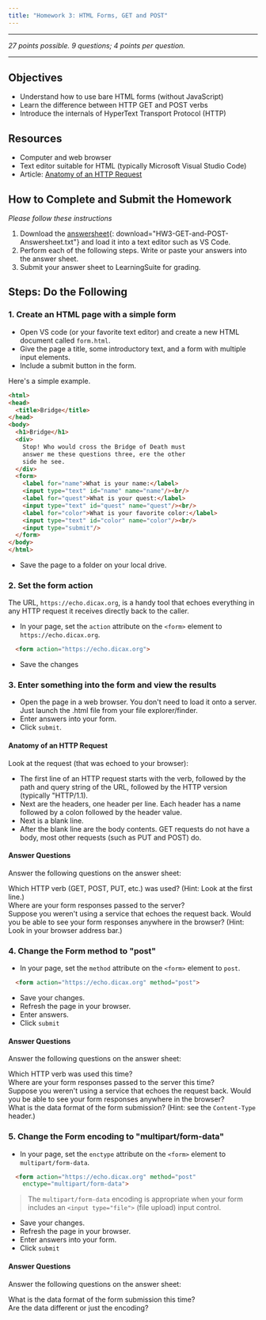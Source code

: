 ```yaml
---
title: "Homework 3: HTML Forms, GET and POST"
---
```


***

*27 points possible. 9 questions; 4 points per question.*

***

## Objectives

* Understand how to use bare HTML forms (without JavaScript)
* Learn the difference between HTTP GET and POST verbs
* Introduce the internals of HyperText Transport Protocol (HTTP)

## Resources

* Computer and web browser
* Text editor suitable for HTML (typically Microsoft Visual Studio Code)
* Article: [Anatomy of an HTTP Request](https://betterprogramming.pub/the-anatomy-of-an-http-request-728a469ecba9)

## How to Complete and Submit the Homework
*Please follow these instructions*

1. Download the [answersheet](HW3-GET-and-POST-Answersheet.txt){: download="HW3-GET-and-POST-Answersheet.txt"} and load it into a text editor such as VS Code.
2. Perform each of the following steps. Write or paste your answers into the answer sheet.
3. Submit your answer sheet to LearningSuite for grading.

## Steps: Do the Following

### 1. Create an HTML page with a simple form

* Open VS code (or your favorite text editor) and create a new HTML document called `form.html`.
* Give the page a title, some introductory text, and a form with multiple input elements.
* Include a submit button in the form.

Here's a simple example.

```html
<html>
<head>
  <title>Bridge</title>
</head>
<body>
  <h1>Bridge</h1>
  <div>
    Stop! Who would cross the Bridge of Death must
    answer me these questions three, ere the other
    side he see.
  </div>
  <form>
    <label for="name">What is your name:</label>
    <input type="text" id="name" name="name"/><br/>
    <label for="quest">What is your quest:</label>
    <input type="text" id="quest" name="quest"/><br/>
    <label for="color">What is your favorite color:</label>
    <input type="text" id="color" name="color"/><br/>
    <input type="submit"/>
  </form>
</body>
</html>
```

* Save the page to a folder on your local drive.

### 2. Set the form action

The URL, `https://echo.dicax.org`, is a handy tool that echoes everything in any HTTP request it receives directly back to the caller.

* In your page, set the `action` attribute on the `<form>` element to `https://echo.dicax.org`.

```html
  <form action="https://echo.dicax.org">
```

* Save the changes

### 3. Enter something into the form and view the results

* Open the page in a web browser. You don't need to load it onto a server. Just launch the .html file from your file explorer/finder.
* Enter answers into your form.
* Click `submit`.

#### Anatomy of an HTTP Request

Look at the request (that was echoed to your browser):

* The first line of an HTTP request starts with the verb, followed by the path and query string of the URL, followed by the HTTP version (typically "HTTP/1.1).
* Next are the headers, one header per line. Each header has a name followed by a colon followed by the header value.
* Next is a blank line.
* After the blank line are the body contents. GET requests do not have a body, most other requests (such as PUT and POST) do.

#### Answer Questions
Answer the following questions on the answer sheet:

<p>
<div class="question">Which HTTP verb (GET, POST, PUT, etc.) was used? (Hint: Look at the first line.)</div>
<div class="question">Where are your form responses passed to the server?</div>
<div class="question">Suppose you weren't using a service that echoes the request back. Would you be able to see your form responses anywhere in the browser? (Hint: Look in your browser address bar.)</div>
</p>

### 4. Change the Form method to "post"

* In your page, set the `method` attribute on the `<form>` element to `post`.


```html
  <form action="https://echo.dicax.org" method="post">
```

* Save your changes.
* Refresh the page in your browser.
* Enter answers.
* Click `submit`

#### Answer Questions
Answer the following questions on the answer sheet:

<p>
<div class="question">Which HTTP verb was used this time?</div>
<div class="question">Where are your form responses passed to the server this time?</div>
<div class="question">Suppose you weren't using a service that echoes the request back. Would you be able to see your form responses anywhere in the browser?</div>
<div class="question">What is the data format of the form submission? (Hint: see the <code>Content-Type</code> header.)</div>
</p>

### 5. Change the Form encoding to "multipart/form-data"

* In your page, set the `enctype` attribute on the `<form>` element to `multipart/form-data`.

```html
  <form action="https://echo.dicax.org" method="post"
    enctype="multipart/form-data">
```

> The `multipart/form-data` encoding is appropriate when your form includes an `<input type="file">` (file upload) input control.

* Save your changes.
* Refresh the page in your browser.
* Enter answers into your form.
* Click `submit`

#### Answer Questions
Answer the following questions on the answer sheet:

<p>
<div class="question">What is the data format of the form submission this time?</div>
<div class="question">Are the data different or just the encoding?</div>
</p>